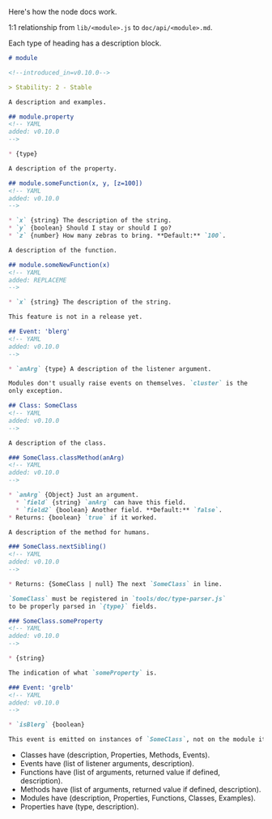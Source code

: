 Here's how the node docs work.

1:1 relationship from `lib/<module>.js` to `doc/api/<module>.md`.

Each type of heading has a description block.

```md
# module

<!--introduced_in=v0.10.0-->

> Stability: 2 - Stable

A description and examples.

## module.property
<!-- YAML
added: v0.10.0
-->

* {type}

A description of the property.

## module.someFunction(x, y, [z=100])
<!-- YAML
added: v0.10.0
-->

* `x` {string} The description of the string.
* `y` {boolean} Should I stay or should I go?
* `z` {number} How many zebras to bring. **Default:** `100`.

A description of the function.

## module.someNewFunction(x)
<!-- YAML
added: REPLACEME
-->

* `x` {string} The description of the string.

This feature is not in a release yet.

## Event: 'blerg'
<!-- YAML
added: v0.10.0
-->

* `anArg` {type} A description of the listener argument.

Modules don't usually raise events on themselves. `cluster` is the
only exception.

## Class: SomeClass
<!-- YAML
added: v0.10.0
-->

A description of the class.

### SomeClass.classMethod(anArg)
<!-- YAML
added: v0.10.0
-->

* `anArg` {Object} Just an argument.
  * `field` {string} `anArg` can have this field.
  * `field2` {boolean} Another field. **Default:** `false`.
* Returns: {boolean} `true` if it worked.

A description of the method for humans.

### SomeClass.nextSibling()
<!-- YAML
added: v0.10.0
-->

* Returns: {SomeClass | null} The next `SomeClass` in line.

`SomeClass` must be registered in `tools/doc/type-parser.js`
to be properly parsed in `{type}` fields.

### SomeClass.someProperty
<!-- YAML
added: v0.10.0
-->

* {string}

The indication of what `someProperty` is.

### Event: 'grelb'
<!-- YAML
added: v0.10.0
-->

* `isBlerg` {boolean}

This event is emitted on instances of `SomeClass`, not on the module itself.
```

* Classes have (description, Properties, Methods, Events).
* Events have (list of listener arguments, description).
* Functions have (list of arguments, returned value if defined, description).
* Methods have (list of arguments, returned value if defined, description).
* Modules have (description, Properties, Functions, Classes, Examples).
* Properties have (type, description).
